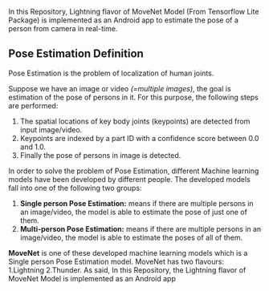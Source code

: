In this Repository, Lightning flavor of MoveNet Model (From Tensorflow Lite Package) is implemented as an Android app to estimate the pose of a person from camera in real-time.

## Pose Estimation Definition
Pose Estimation is the problem of localization of human joints.

Suppose we have an image or video *(=multiple images)*, the goal is estimation of the pose of persons in it. For this purpose, the following steps are performed:
1. The spatial locations of key body joints (keypoints) are detected from input image/video.
2. Keypoints are indexed by a part ID with a confidence score between 0.0 and 1.0.
3. Finally the pose of persons in image is detected.

In order to solve the problem of Pose Estimation, different Machine learning models have been developed by different people. The developed models fall into one of the following two groups:
1. **Single person Pose Estimation:** means if there are multiple persons in an image/video, the model is able to estimate the pose of just one of them.
2. **Multi-person Pose Estimation:** means if there are multiple persons in an image/video, the model is able to estimate the poses of all of them.

**MoveNet** is one of these developed machine learning models which is a Single person Pose Estimation model. MoveNet has two flavours: 1.Lightning 2.Thunder. As said, In this Repository, the Lightning flavor of MoveNet Model  is implemented as an Android app
